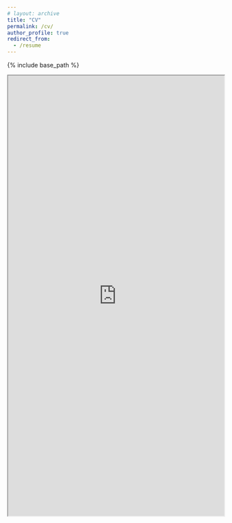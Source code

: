 ```yaml
---
# layout: archive
title: "CV"
permalink: /cv/
author_profile: true
redirect_from:
  - /resume
---
```


{% include base_path %}

<iframe src="https://drive.google.com/file/d/1ANvyjRzoyAtBLxpCP_0FuEXUcfjiUlQp/preview" width="100%" height="1024"></iframe>
